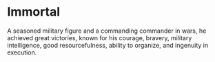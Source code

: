 # Immortal
A seasoned military figure and a commanding commander in wars, he achieved great victories, known for his courage, bravery, military intelligence, good resourcefulness, ability to organize, and ingenuity in execution.
